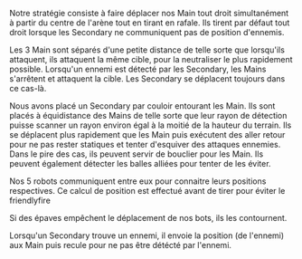 Notre stratégie consiste à faire déplacer nos Main tout droit simultanément à partir du centre de l'arène tout en 
tirant en rafale. Ils tirent par défaut tout droit lorsque les Secondary ne communiquent pas de position d'ennemis.

Les 3 Main sont séparés d'une petite distance de telle sorte que lorsqu'ils attaquent, ils attaquent la même cible, 
pour la neutraliser le plus rapidement possible. Lorsqu'un ennemi est détecté par les Secondary, les Mains s'arrêtent
et attaquent la cible. Les Secondary se déplacent toujours dans ce cas-là.


Nous avons placé un Secondary par couloir entourant les Main. Ils sont placés à équidistance des Mains de telle sorte 
que leur rayon de détection puisse scanner un rayon environ égal à la moitié de la hauteur du terrain.
Ils se déplacent plus rapidement que les Main puis exécutent des aller retour pour ne pas rester statiques 
et tenter d'esquiver des attaques ennemies. Dans le pire des cas, ils peuvent servir de bouclier pour les Main. 
Ils peuvent également détecter les balles alliées pour tenter de les éviter. 

Nos 5 robots communiquent entre eux pour connaitre leurs positions respectives. Ce calcul de position est effectué
avant de tirer pour éviter le friendlyfire

Si des épaves empêchent le déplacement de nos bots, ils les contournent.

Lorsqu'un Secondary trouve un ennemi, il envoie la position (de l'ennemi) aux Main puis recule pour ne pas être détécté par 
l'ennemi.
